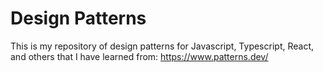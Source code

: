 # Design Patterns
This is my repository of design patterns for Javascript, Typescript, React, and others that I have learned from:  https://www.patterns.dev/

